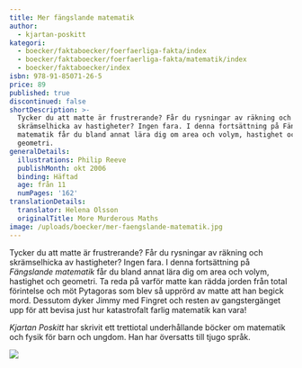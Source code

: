 ```yaml
---
title: Mer fängslande matematik
author:
  - kjartan-poskitt
kategori:
  - boecker/faktaboecker/foerfaerliga-fakta/index
  - boecker/faktaboecker/foerfaerliga-fakta/matematik/index
  - boecker/faktaboecker/index
isbn: 978-91-85071-26-5
price: 89
published: true
discontinued: false
shortDescription: >-
  Tycker du att matte är frustrerande? Får du rysningar av räkning och
  skrämselhicka av hastigheter? Ingen fara. I denna fortsättning på Fängslande
  matematik får du bland annat lära dig om area och volym, hastighet och
  geometri.
generalDetails:
  illustrations: Philip Reeve
  publishMonth: okt 2006
  binding: Häftad
  age: från 11
  numPages: '162'
translationDetails:
  translator: Helena Olsson
  originalTitle: More Murderous Maths
image: /uploads/boecker/mer-faengslande-matematik.jpg
---
```

Tycker du att matte är frustrerande? Får du rysningar av räkning och skrämselhicka av hastigheter? Ingen fara. I denna fortsättning på _Fängslande matematik_ får du bland annat lära dig om area och volym, hastighet och geometri. Ta reda på varför matte kan rädda jorden från total förintelse och möt Pytagoras som blev så upprörd av matte att han begick mord. Dessutom dyker Jimmy med Fingret och resten av gangstergänget upp för att bevisa just hur katastrofalt farlig matematik kan vara!

_Kjartan Poskitt_ har skrivit ett trettiotal underhållande böcker om matematik och fysik för barn och ungdom. Han har översatts till tjugo språk.

![](/uploads/images/Mer-matematik-s110.gif)
